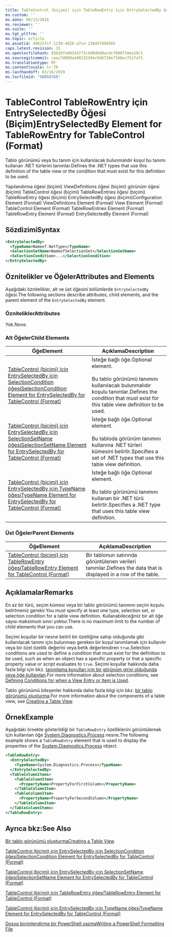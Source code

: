 ```yaml
---
title: TableControl (biçimi) için TableRowEntry için EntrySelectedBy öğesi | Microsoft Docs
ms.custom: ''
ms.date: 09/13/2016
ms.reviewer: ''
ms.suite: ''
ms.tgt_pltfrm: ''
ms.topic: article
ms.assetid: 49623fcf-1238-4d20-a7ce-238d47d9d565
caps.latest.revision: 15
ms.openlocfilehash: 9302bfed0324773cb98d698acdcf608f34ee19c1
ms.sourcegitcommit: caac7d098a448232304c9d6728e7340ec7517a71
ms.translationtype: MT
ms.contentlocale: tr-TR
ms.lasthandoff: 03/16/2019
ms.locfileid: "58058768"
---
```

# <a name="entryselectedby-element-for-tablerowentry--for-tablecontrol-format"></a><span data-ttu-id="66540-102">TableControl TableRowEntry için EntrySelectedBy Öğesi (Biçim)</span><span class="sxs-lookup"><span data-stu-id="66540-102">EntrySelectedBy Element for TableRowEntry  for TableControl (Format)</span></span>

<span data-ttu-id="66540-103">Tablo görünümü veya bu tanım için kullanılacak bulunmalıdır koşul bu tanımı kullanan .NET türlerini tanımlar.</span><span class="sxs-lookup"><span data-stu-id="66540-103">Defines the .NET types that use this definition of the table view or the condition that must exist for this definition to be used.</span></span>

<span data-ttu-id="66540-104">Yapılandırma öğesi (biçimi) ViewDefinitions öğesi (biçimi) görünüm öğesi (biçimi) TableControl öğesi (biçimi) TableRowEntries öğesi (biçimi) TableRowEntry öğesi (biçimi) EntrySelectedBy öğesi (biçimi)</span><span class="sxs-lookup"><span data-stu-id="66540-104">Configuration Element (Format) ViewDefinitions Element (Format) View Element (Format) TableControl Element (Format) TableRowEntries Element (Format) TableRowEntry Element (Format) EntrySelectedBy Element (Format)</span></span>

## <a name="syntax"></a><span data-ttu-id="66540-105">Sözdizimi</span><span class="sxs-lookup"><span data-stu-id="66540-105">Syntax</span></span>

```xml
<EntrySelectedBy>
  <TypeName>Nameof.NetType</TypeName>
  <SelectionSetName>NameofSelectionSet</SelectionSetName>
  <SelectionCondition>...</SelectionCondition>
</EntrySelectedBy>
```

## <a name="attributes-and-elements"></a><span data-ttu-id="66540-106">Öznitelikler ve Öğeler</span><span class="sxs-lookup"><span data-stu-id="66540-106">Attributes and Elements</span></span>

<span data-ttu-id="66540-107">Aşağıdaki öznitelikler, alt ve üst öğesini bölümlerde `EntrySelectedBy` öğesi.</span><span class="sxs-lookup"><span data-stu-id="66540-107">The following sections describe attributes, child elements, and the parent element of the `EntrySelectedBy` element.</span></span>

### <a name="attributes"></a><span data-ttu-id="66540-108">Öznitelikler</span><span class="sxs-lookup"><span data-stu-id="66540-108">Attributes</span></span>

<span data-ttu-id="66540-109">Yok.</span><span class="sxs-lookup"><span data-stu-id="66540-109">None.</span></span>

### <a name="child-elements"></a><span data-ttu-id="66540-110">Alt Öğeler</span><span class="sxs-lookup"><span data-stu-id="66540-110">Child Elements</span></span>

|<span data-ttu-id="66540-111">Öğe</span><span class="sxs-lookup"><span data-stu-id="66540-111">Element</span></span>|<span data-ttu-id="66540-112">Açıklama</span><span class="sxs-lookup"><span data-stu-id="66540-112">Description</span></span>|
|-------------|-----------------|
|[<span data-ttu-id="66540-113">TableControl (biçimi) için EntrySelectedBy için SelectionCondition öğesi</span><span class="sxs-lookup"><span data-stu-id="66540-113">SelectionCondition Element for EntrySelectedBy for TableControl (Format)</span></span>](./selectioncondition-element-for-entryselectedby-for-tablecontrol-format.md)|<span data-ttu-id="66540-114">İsteğe bağlı öğe.</span><span class="sxs-lookup"><span data-stu-id="66540-114">Optional element.</span></span><br /><br /> <span data-ttu-id="66540-115">Bu tablo görünümü tanımını kullanılacak bulunmalıdır koşulu tanımlar.</span><span class="sxs-lookup"><span data-stu-id="66540-115">Defines the condition that must exist for this table view definition to be used.</span></span>|
|[<span data-ttu-id="66540-116">TableControl (biçimi) için EntrySelectedBy için SelectionSetName öğesi</span><span class="sxs-lookup"><span data-stu-id="66540-116">SelectionSetName Element for EntrySelectedBy for TableControl (Format)</span></span>](./selectionsetname-element-for-entryselectedby-for-tablecontrol-format.md)|<span data-ttu-id="66540-117">İsteğe bağlı öğe.</span><span class="sxs-lookup"><span data-stu-id="66540-117">Optional element.</span></span><br /><br /> <span data-ttu-id="66540-118">Bu tabloda görünüm tanımını kullanma .NET türleri kümesini belirtir.</span><span class="sxs-lookup"><span data-stu-id="66540-118">Specifies a set of .NET types that use this table view definition.</span></span>|
|[<span data-ttu-id="66540-119">TableControl (biçimi) için EntrySelectedBy için TypeName öğesi</span><span class="sxs-lookup"><span data-stu-id="66540-119">TypeName Element for EntrySelectedBy for TableControl (Format)</span></span>](./typename-element-for-entryselectedby-for-tablecontrol-format.md)|<span data-ttu-id="66540-120">İsteğe bağlı öğe.</span><span class="sxs-lookup"><span data-stu-id="66540-120">Optional element.</span></span><br /><br /> <span data-ttu-id="66540-121">Bu tablo görünümü tanımını kullanan bir .NET türü belirtir.</span><span class="sxs-lookup"><span data-stu-id="66540-121">Specifies a .NET type that uses this table view definition.</span></span>|

### <a name="parent-elements"></a><span data-ttu-id="66540-122">Üst Öğeler</span><span class="sxs-lookup"><span data-stu-id="66540-122">Parent Elements</span></span>

|<span data-ttu-id="66540-123">Öğe</span><span class="sxs-lookup"><span data-stu-id="66540-123">Element</span></span>|<span data-ttu-id="66540-124">Açıklama</span><span class="sxs-lookup"><span data-stu-id="66540-124">Description</span></span>|
|-------------|-----------------|
|[<span data-ttu-id="66540-125">TableControl (biçimi) için TableRowEntry öğesi</span><span class="sxs-lookup"><span data-stu-id="66540-125">TableRowEntry Element for TableControl (Format)</span></span>](./tablerowentry-element-for-tablerowentries-for-tablecontrol-format.md)|<span data-ttu-id="66540-126">Bir tablonun satırında görüntülenen verileri tanımlar.</span><span class="sxs-lookup"><span data-stu-id="66540-126">Defines the data that is displayed in a row of the table.</span></span>|

## <a name="remarks"></a><span data-ttu-id="66540-127">Açıklamalar</span><span class="sxs-lookup"><span data-stu-id="66540-127">Remarks</span></span>

<span data-ttu-id="66540-128">En az bir türü, seçim kümesi veya bir tablo görünümü tanımını seçim koşulu belirtmeniz gerekir.</span><span class="sxs-lookup"><span data-stu-id="66540-128">You must specify at least one type, selection set, or selection condition for a table view definition.</span></span> <span data-ttu-id="66540-129">Kullanabileceğiniz bir alt öğe sayısı maksimum sınırı yoktur.</span><span class="sxs-lookup"><span data-stu-id="66540-129">There is no maximum limit to the number of child elements that you can use.</span></span>

<span data-ttu-id="66540-130">Seçimi koşullar bir nesne belirli bir özelliğine sahip olduğunda gibi kullanılacak tanımı için bulunması gereken bir koşul tanımlamak için kullanılır veya bir özel özellik değerini veya betik değerlendiren `true`.</span><span class="sxs-lookup"><span data-stu-id="66540-130">Selection conditions are used to define a condition that must exist for the definition to be used, such as when an object has a specific property or that a specific property value or script evaluates to `true`.</span></span> <span data-ttu-id="66540-131">Seçimi koşullar hakkında daha fazla bilgi için bkz. [tanımlama koşulları için bir görünüm girişi olduğunda veya öğe kullanılan](./defining-conditions-for-displaying-data.md).</span><span class="sxs-lookup"><span data-stu-id="66540-131">For more information about selection conditions, see [Defining Conditions for when a View Entry or Item is Used](./defining-conditions-for-displaying-data.md).</span></span>

<span data-ttu-id="66540-132">Tablo görünümü bileşenler hakkında daha fazla bilgi için bkz. [bir tablo görünümü oluşturma](./creating-a-table-view.md).</span><span class="sxs-lookup"><span data-stu-id="66540-132">For more information about the components of a table view, see [Creating a Table View](./creating-a-table-view.md).</span></span>

## <a name="example"></a><span data-ttu-id="66540-133">Örnek</span><span class="sxs-lookup"><span data-stu-id="66540-133">Example</span></span>

<span data-ttu-id="66540-134">Aşağıdaki örnekte gösterildiği bir `TableRowEntry` özelliklerini görüntülemek için kullanılan öğe [System.Diagnostics.Process](/dotnet/api/System.Diagnostics.Process) nesne.</span><span class="sxs-lookup"><span data-stu-id="66540-134">The following example shows a `TableRowEntry` element that is used to display the properties of the [System.Diagnostics.Process](/dotnet/api/System.Diagnostics.Process) object.</span></span>

```xml
<TableRowEntry>
  <EntrySelectedBy>
    <TypeName>System.Diagnostics.Process</TypeName>
  </EntrySelectedBy>
  <TableColumnItems>
    <TableColumnItem>
      <PropertyName>PropertyForFirstColumn</PropertyName>
    </TableColumnItem>
    <TableColumnItem>
      <PropertyName>PropertyForSecondColumn</PropertyName>
    </TableColumnItem>
  </TableColumnItems>
</TableRowEntry>
```

## <a name="see-also"></a><span data-ttu-id="66540-135">Ayrıca bkz:</span><span class="sxs-lookup"><span data-stu-id="66540-135">See Also</span></span>

[<span data-ttu-id="66540-136">Bir tablo görünümü oluşturma</span><span class="sxs-lookup"><span data-stu-id="66540-136">Creating a Table View</span></span>](./creating-a-table-view.md)

[<span data-ttu-id="66540-137">TableControl (biçimi) için EntrySelectedBy için SelectionCondition öğesi</span><span class="sxs-lookup"><span data-stu-id="66540-137">SelectionCondition Element for EntrySelectedBy for TableControl (Format)</span></span>](./selectioncondition-element-for-entryselectedby-for-tablecontrol-format.md)

[<span data-ttu-id="66540-138">TableControl (biçimi) için EntrySelectedBy için SelectionSetName öğesi</span><span class="sxs-lookup"><span data-stu-id="66540-138">SelectionSetName Element for EntrySelectedBy for TableControl (Format)</span></span>](./selectionsetname-element-for-entryselectedby-for-tablecontrol-format.md)

[<span data-ttu-id="66540-139">TableControl (biçimi) için TableRowEntry öğesi</span><span class="sxs-lookup"><span data-stu-id="66540-139">TableRowEntry Element for TableControl (Format)</span></span>](./tablerowentry-element-for-tablerowentries-for-tablecontrol-format.md)

[<span data-ttu-id="66540-140">TableControl (biçimi) için EntrySelectedBy için TypeName öğesi</span><span class="sxs-lookup"><span data-stu-id="66540-140">TypeName Element for EntrySelectedBy for TableControl (Format)</span></span>](./typename-element-for-entryselectedby-for-tablecontrol-format.md)

[<span data-ttu-id="66540-141">Dosya biçimlendirme bir PowerShell yazma</span><span class="sxs-lookup"><span data-stu-id="66540-141">Writing a PowerShell Formatting File</span></span>](./writing-a-powershell-formatting-file.md)
